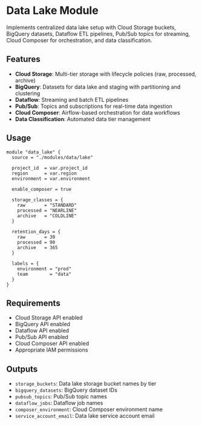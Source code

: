 # Data Lake Module

Implements centralized data lake setup with Cloud Storage buckets, BigQuery datasets, Dataflow ETL pipelines, Pub/Sub topics for streaming, Cloud Composer for orchestration, and data classification.

## Features

- **Cloud Storage**: Multi-tier storage with lifecycle policies (raw, processed, archive)
- **BigQuery**: Datasets for data lake and staging with partitioning and clustering
- **Dataflow**: Streaming and batch ETL pipelines
- **Pub/Sub**: Topics and subscriptions for real-time data ingestion
- **Cloud Composer**: Airflow-based orchestration for data workflows
- **Data Classification**: Automated data tier management

## Usage

```hcl
module "data_lake" {
  source = "./modules/data/lake"
  
  project_id  = var.project_id
  region      = var.region
  environment = var.environment
  
  enable_composer = true
  
  storage_classes = {
    raw       = "STANDARD"
    processed = "NEARLINE"
    archive   = "COLDLINE"
  }
  
  retention_days = {
    raw       = 30
    processed = 90
    archive   = 365
  }
  
  labels = {
    environment = "prod"
    team        = "data"
  }
}
```

## Requirements

- Cloud Storage API enabled
- BigQuery API enabled
- Dataflow API enabled
- Pub/Sub API enabled
- Cloud Composer API enabled
- Appropriate IAM permissions

## Outputs

- `storage_buckets`: Data lake storage bucket names by tier
- `bigquery_datasets`: BigQuery dataset IDs
- `pubsub_topics`: Pub/Sub topic names
- `dataflow_jobs`: Dataflow job names
- `composer_environment`: Cloud Composer environment name
- `service_account_email`: Data lake service account email